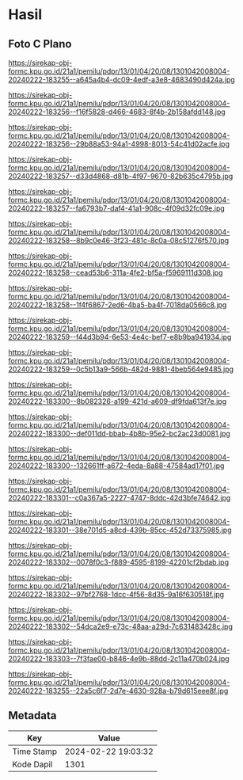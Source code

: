 # Hasil

## Foto C Plano

https://sirekap-obj-formc.kpu.go.id/21a1/pemilu/pdpr/13/01/04/20/08/1301042008004-20240222-183255--a645a4b4-dc09-4edf-a3e8-4683490d424a.jpg

https://sirekap-obj-formc.kpu.go.id/21a1/pemilu/pdpr/13/01/04/20/08/1301042008004-20240222-183256--f16f5828-d466-4683-8f4b-2b158afdd148.jpg

https://sirekap-obj-formc.kpu.go.id/21a1/pemilu/pdpr/13/01/04/20/08/1301042008004-20240222-183256--29b88a53-94a1-4998-8013-54c41d02acfe.jpg

https://sirekap-obj-formc.kpu.go.id/21a1/pemilu/pdpr/13/01/04/20/08/1301042008004-20240222-183257--d33d4868-d81b-4f97-9670-82b635c4795b.jpg

https://sirekap-obj-formc.kpu.go.id/21a1/pemilu/pdpr/13/01/04/20/08/1301042008004-20240222-183257--fa6793b7-daf4-41a1-908c-4f09d32fc09e.jpg

https://sirekap-obj-formc.kpu.go.id/21a1/pemilu/pdpr/13/01/04/20/08/1301042008004-20240222-183258--8b9c0e46-3f23-481c-8c0a-08c51276f570.jpg

https://sirekap-obj-formc.kpu.go.id/21a1/pemilu/pdpr/13/01/04/20/08/1301042008004-20240222-183258--cead53b6-311a-4fe2-bf5a-f5969111d308.jpg

https://sirekap-obj-formc.kpu.go.id/21a1/pemilu/pdpr/13/01/04/20/08/1301042008004-20240222-183258--1f4f6867-2ed6-4ba5-ba4f-7018da0566c8.jpg

https://sirekap-obj-formc.kpu.go.id/21a1/pemilu/pdpr/13/01/04/20/08/1301042008004-20240222-183259--f44d3b94-6e53-4e4c-bef7-e8b9ba941934.jpg

https://sirekap-obj-formc.kpu.go.id/21a1/pemilu/pdpr/13/01/04/20/08/1301042008004-20240222-183259--0c5b13a9-566b-482d-9881-4beb564e9485.jpg

https://sirekap-obj-formc.kpu.go.id/21a1/pemilu/pdpr/13/01/04/20/08/1301042008004-20240222-183300--8b082326-a199-421d-a609-df9fda613f7e.jpg

https://sirekap-obj-formc.kpu.go.id/21a1/pemilu/pdpr/13/01/04/20/08/1301042008004-20240222-183300--def011dd-bbab-4b8b-95e2-bc2ac23d0081.jpg

https://sirekap-obj-formc.kpu.go.id/21a1/pemilu/pdpr/13/01/04/20/08/1301042008004-20240222-183300--132661ff-a672-4eda-8a88-47584ad17f01.jpg

https://sirekap-obj-formc.kpu.go.id/21a1/pemilu/pdpr/13/01/04/20/08/1301042008004-20240222-183301--c0a367a5-2227-4747-8ddc-42d3bfe74642.jpg

https://sirekap-obj-formc.kpu.go.id/21a1/pemilu/pdpr/13/01/04/20/08/1301042008004-20240222-183301--38e701d5-a8cd-439b-85cc-452d73375985.jpg

https://sirekap-obj-formc.kpu.go.id/21a1/pemilu/pdpr/13/01/04/20/08/1301042008004-20240222-183302--0078f0c3-f889-4595-8199-42201cf2bdab.jpg

https://sirekap-obj-formc.kpu.go.id/21a1/pemilu/pdpr/13/01/04/20/08/1301042008004-20240222-183302--97bf2768-1dcc-4f56-8d35-9a16f630518f.jpg

https://sirekap-obj-formc.kpu.go.id/21a1/pemilu/pdpr/13/01/04/20/08/1301042008004-20240222-183302--54dca2e9-e73c-48aa-a29d-7c631483428c.jpg

https://sirekap-obj-formc.kpu.go.id/21a1/pemilu/pdpr/13/01/04/20/08/1301042008004-20240222-183303--7f3fae00-b846-4e9b-88dd-2c11a470b024.jpg

https://sirekap-obj-formc.kpu.go.id/21a1/pemilu/pdpr/13/01/04/20/08/1301042008004-20240222-183255--22a5c6f7-2d7e-4630-928a-b79d615eee8f.jpg


## Metadata

| Key        | Value               |
| ---------- | ------------------- |
| Time Stamp | 2024-02-22 19:03:32 |
| Kode Dapil | 1301                |



